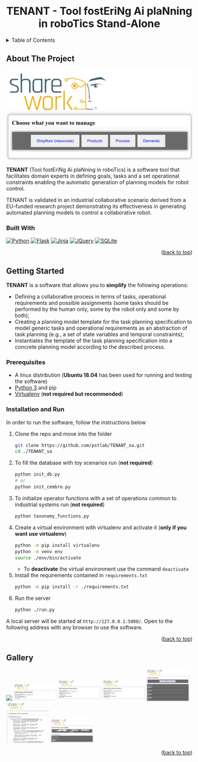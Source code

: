 <a name="readme-top"></a>

<br />
<div align="center">
  <h1 align="center">TENANT - Tool fostEriNg Ai plaNning in roboTics Stand-Alone</h3>
</div>

<details>
  <summary>Table of Contents</summary>
  <ol>
    <li>
      <a href="#about-the-project">About The Project</a>
      <ul>
        <li><a href="#built-with">Built With</a></li>
      </ul>
    </li>
    <li>
      <a href="#getting-started">Getting Started</a>
      <ul>
        <li><a href="#prerequisites">Prerequisites</a></li>
        <li><a href="#installation-and-run">Installation and Run</a></li>
      </ul>
    </li>
    <li>
      <a href="#gallery">Images</a>
    </li>
  </ol>
</details>

## About The Project

![TENANT Home](img/Home.png)

__TENANT__ (Tool fostEriNg Ai plaNning in roboTics) is a software tool that facilitates domain experts in defining goals, tasks and a set operational constraints enabling the automatic generation of planning models for robot control. 

TENANT is validated in an industrial collaborative scenario derived from a EU-funded research project demonstrating its effectiveness in generating automated planning models to control a collaborative robot.

### Built With

[![Python][Python-shield]][Python-url] [![Flask][Flask-shield]][Flask-url] [![Jinja][Jinja-shield]][Jinja-url] [![JQuery][JQuery.com]][JQuery-url] [![SQLite][SQLite-shield]][SQLite-url]

<p align="right">(<a href="#readme-top">back to top</a>)</p>

## Getting Started

__TENANT__ is a software that allows you to **simplify** the following operations:

* Defining a collaborative process in terms of tasks, operational requirements and possible assignments (some tasks should be performed by the human only, some by the robot only and some by both); 
* Creating a planning model template for the task planning specification to model generic tasks and operational requirements as an abstraction of task planning (e.g., a set of state variables and temporal constraints);
* Instantiates the template of the task planning specification into a concrete planning model according to the described process.

### Prerequisites

* A linux distribution (**Ubuntu 18.04** has been used for running and testing the software)
* [Python 3](https://python.org) and pip
* [Virtualenv](https://virtualenv.pypa.io/en/latest/) (**not required but recommended**)

### Installation and Run

In order to run the software, follow the instructions below

1. Clone the repo and move into the folder
   ```sh
   git clone https://github.com/pstlab/TENANT_sa.git
   cd ./TENANT_sa
   ```
2. To fill the database with toy scenarios run (__not required__)
   ```sh
   python init_db.py
   # or
   python init_cembre.py
   ```
3. To initialize operator functions with a set of operations common to industrial systems run (__not required__)
   ```sh
   python taxonomy_functions.py
   ```
4. Create a virtual environment with virtualenv and activate it (**only if you want use virtualenv**)
   ```sh
   python -m pip install virtualenv
   python -m venv env
   source ./env/bin/activate
   ```
   * To **deactivate** the virtual environment use the command `deactivate`
5. Install the requirements contained in `requirements.txt`
   ```sh
   python -m pip install -r ./requirements.txt
   ```
6. Run the server
   ```sh
   python ./run.py
   ```
A local server will be started at `http://127.0.0.1:5000/`.
Open to the following address with any browser to use the software.

<p align="right">(<a href="#readme-top">back to top</a>)</p>

## Gallery

<img src="img/Resources_full.png" width="23%"></img> <img src="img/Resource_add.png" width="23%"></img> <img src="img/Res_hw.png" width="23%"></img> <img src="img/Res_cobot.png" width="23%"></img> <img src="img/Products.png" width="23%"></img> <img src="img/Process.png" width="23%"></img> <img src="img/Demands.png" width="23%"></img> 

<p align="right">(<a href="#readme-top">back to top</a>)</p>

<!-- MARKDOWN LINKS & IMAGES -->
[SQLite-shield]: https://img.shields.io/badge/sqlite-%2307405e.svg?style=for-the-badge&logo=sqlite&logoColor=white
[SQLite-url]: https://www.sqlite.org/
[Flask-shield]: https://img.shields.io/badge/Flask-000000?style=for-the-badge&logo=flask&logoColor=white
[Flask-url]: https://flask.palletsprojects.com/en/2.2.x/
[Jinja-shield]: https://camo.githubusercontent.com/bf9a5122ae18817a5a34fad613bde9d31a53e1589ae8f960003c13136c59ff96/68747470733a2f2f696d672e736869656c64732e696f2f7374617469632f76313f7374796c653d666f722d7468652d6261646765266d6573736167653d4a696e6a6126636f6c6f723d423431373137266c6f676f3d4a696e6a61266c6f676f436f6c6f723d464646464646266c6162656c3d
[Jinja-url]: https://jinja.palletsprojects.com/en/3.1.x/
[Python-shield]: https://img.shields.io/badge/Python-3776AB?style=for-the-badge&logo=python&logoColor=white
[Python-url]: https://python.org
[JQuery.com]: https://img.shields.io/badge/jQuery-0769AD?style=for-the-badge&logo=jquery&logoColor=white
[JQuery-url]: https://jquery.com
